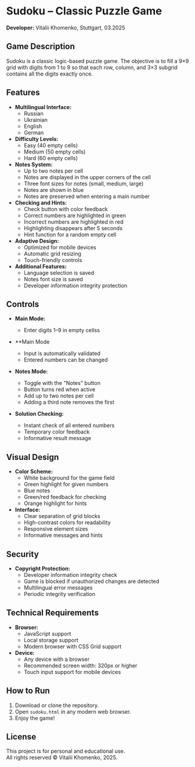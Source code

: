 # Sudoku – Classic Puzzle Game

**Developer:** Vitalii Khomenko, Stuttgart, 03.2025

## Game Description

Sudoku is a classic logic-based puzzle game. The objective is to fill a 9×9 grid with digits from 1 to 9 so that each row, column, and 3×3 subgrid contains all the digits exactly once.

## Features

- **Multilingual Interface:**
  - Russian
  - Ukrainian
  - English
  - German
- **Difficulty Levels:**
  - Easy (40 empty cells)
  - Medium (50 empty cells)
  - Hard (60 empty cells)
- **Notes System:**
  - Up to two notes per cell
  - Notes are displayed in the upper corners of the cell
  - Three font sizes for notes (small, medium, large)
  - Notes are shown in blue
  - Notes are preserved when entering a main number
- **Checking and Hints:**
  - Check button with color feedback
  - Correct numbers are highlighted in green
  - Incorrect numbers are highlighted in red
  - Highlighting disappears after 5 seconds
  - Hint function for a random empty cell
- **Adaptive Design:**
  - Optimized for mobile devices
  - Automatic grid resizing
  - Touch-friendly controls
- **Additional Features:**
  - Language selection is saved
  - Notes font size is saved
  - Developer information integrity protection

## Controls

- **Main Mode:**
  - Enter digits 1–9 in empty cellss

- **Main Mode
  - Input is automatically validated
  - Entered numbers can be changed
- **Notes Mode:**
  - Toggle with the "Notes" button
  - Button turns red when active
  - Add up to two notes per cell
  - Adding a third note removes the first
- **Solution Checking:**
  - Instant check of all entered numbers
  - Temporary color feedback
  - Informative result message

## Visual Design

- **Color Scheme:**
  - White background for the game field
  - Green highlight for given numbers
  - Blue notes
  - Green/red feedback for checking
  - Orange highlight for hints
- **Interface:**
  - Clear separation of grid blocks
  - High-contrast colors for readability
  - Responsive element sizes
  - Informative messages and hints

## Security

- **Copyright Protection:**
  - Developer information integrity check
  - Game is blocked if unauthorized changes are detected
  - Multilingual error messages
  - Periodic integrity verification

## Technical Requirements

- **Browser:**
  - JavaScript support
  - Local storage support
  - Modern browser with CSS Grid support
- **Device:**
  - Any device with a browser
  - Recommended screen width: 320px or higher
  - Touch input support for mobile devices

## How to Run

1. Download or clone the repository.
2. Open `sudoku.html` in any modern web browser.
3. Enjoy the game!

## License

This project is for personal and educational use.  
All rights reserved © Vitalii Khomenko, 2025.
